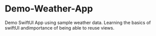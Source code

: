 # Demo-Weather-App
Demo SwiftUI App using sample weather data. Learning the basics of swiftUI andimportance of being able to reuse views. 
